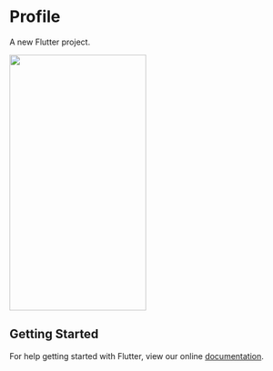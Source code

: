# Profile

A new Flutter project.

<img src="https://github.com/tomialagbe/flutter_ui_challenges/blob/master/profile/profile_screen.png" width="240" height="450">

## Getting Started

For help getting started with Flutter, view our online
[documentation](https://flutter.io/).
